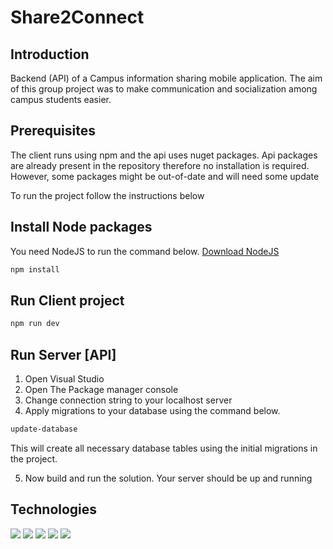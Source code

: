 # Share2Connect

## Introduction 

Backend (API) of a Campus information sharing mobile application. The aim of this group project was to make communication and socialization among campus students easier. 

## Prerequisites

The client runs using npm and the api uses nuget packages. Api packages are already present in the
repository therefore no installation is required. However, some packages might be out-of-date and will need some update

To run the project follow the instructions below

## Install Node packages

You need NodeJS to run the command below. [Download NodeJS](https://nodejs.org/en/)

```bash
npm install 
```

## Run Client project

```bash
npm run dev
```

## Run Server [API]

1. Open Visual Studio
2. Open The Package manager console
3. Change connection string to your localhost server
4. Apply migrations to your database using the command below.

```bash
update-database 
```

This will create all necessary database tables using the initial migrations in the project.

5. Now build and run the solution. Your server should be up and running

## Technologies
<div id="badges">
  <img src="https://img.shields.io/badge/-C Sharp-green" />
  <img src="https://img.shields.io/badge/-.Net Core 6" />
  <img src="https://img.shields.io/badge/-Entity Framework" />
  <img src="https://img.shields.io/badge/-JWT" />
  <img src="https://img.shields.io/badge/-MS SQL Server" />
</div>